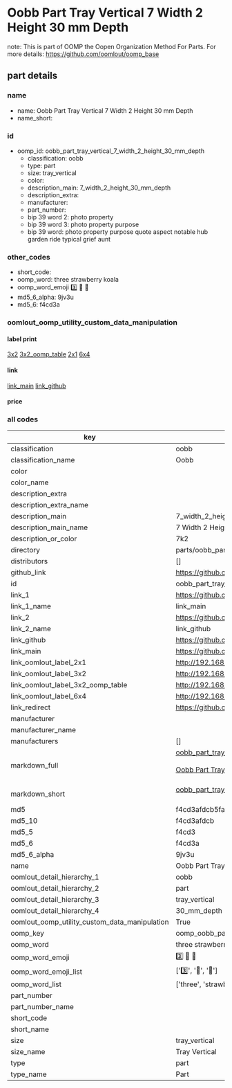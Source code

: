 # Oobb Part Tray Vertical 7 Width 2 Height 30 mm Depth  

note: This is part of OOMP the Oopen Organization Method For Parts. For more details: https://github.com/oomlout/oomp_base

##  part details
  







### name
* name: Oobb Part Tray Vertical 7 Width 2 Height 30 mm Depth
* name_short: 
### id
* oomp_id: oobb_part_tray_vertical_7_width_2_height_30_mm_depth
  * classification: oobb
  * type: part
  * size: tray_vertical
  * color: 
  * description_main: 7_width_2_height_30_mm_depth
  * description_extra: 
  * manufacturer: 
  * part_number: 
  * bip 39 word 2: photo property
  * bip 39 word 3: photo property purpose
  * bip 39 word: photo property purpose quote aspect notable hub garden ride typical grief aunt

### other_codes
* short_code: 
* oomp_word: three strawberry koala
* oomp_word_emoji :three: :strawberry: :koala:
* md5_6_alpha: 9jv3u
* md5_6: f4cd3a






### oomlout_oomp_utility_custom_data_manipulation
#### label print
[3x2](http://192.168.1.245:1112/?label=oomp%209jv3u)
[3x2_oomp_table](http://192.168.1.108:1112/?label=oomp%209jv3u)
[2x1](http://192.168.1.242:1112/?label=oomp%209jv3u)
[6x4](http://192.168.1.55:1112/?label=oomp%209jv3u)    

#### link

[link_main](https://github.com/oomlout/oomlout_oomp_version_1_messy/tree/main/parts/oobb_part_tray_vertical_7_width_2_height_30_mm_depth) [link_github](https://github.com/oomlout/oomlout_oomp_version_1_messy/tree/main/parts/oobb_part_tray_vertical_7_width_2_height_30_mm_depth)                             

#### price







### all codes 
| key | value |  
| --- | --- |  
| classification | oobb |  
| classification_name | Oobb |  
| color |  |  
| color_name |  |  
| description_extra |  |  
| description_extra_name |  |  
| description_main | 7_width_2_height_30_mm_depth |  
| description_main_name | 7 Width 2 Height 30 mm Depth |  
| description_or_color | 7k2 |  
| directory | parts/oobb_part_tray_vertical_7_width_2_height_30_mm_depth |  
| distributors | [] |  
| github_link | https://github.com/oomlout/oomlout_oomp_part_src/tree/main/parts/oobb_part_tray_vertical_7_width_2_height_30_mm_depth |  
| id | oobb_part_tray_vertical_7_width_2_height_30_mm_depth |  
| link_1 | https://github.com/oomlout/oomlout_oomp_version_1_messy/tree/main/parts/oobb_part_tray_vertical_7_width_2_height_30_mm_depth |  
| link_1_name | link_main |  
| link_2 | https://github.com/oomlout/oomlout_oomp_version_1_messy/tree/main/parts/oobb_part_tray_vertical_7_width_2_height_30_mm_depth |  
| link_2_name | link_github |  
| link_github | https://github.com/oomlout/oomlout_oomp_version_1_messy/tree/main/parts/oobb_part_tray_vertical_7_width_2_height_30_mm_depth |  
| link_main | https://github.com/oomlout/oomlout_oomp_version_1_messy/tree/main/parts/oobb_part_tray_vertical_7_width_2_height_30_mm_depth |  
| link_oomlout_label_2x1 | http://192.168.1.242:1112/?label=oomp%209jv3u |  
| link_oomlout_label_3x2 | http://192.168.1.245:1112/?label=oomp%209jv3u |  
| link_oomlout_label_3x2_oomp_table | http://192.168.1.108:1112/?label=oomp%209jv3u |  
| link_oomlout_label_6x4 | http://192.168.1.55:1112/?label=oomp%209jv3u |  
| link_redirect | https://github.com/oomlout/oomlout_oomp_version_1_messy/tree/main/parts/oobb_part_tray_vertical_7_width_2_height_30_mm_depth |  
| manufacturer |  |  
| manufacturer_name |  |  
| manufacturers | [] |  
| markdown_full | [oobb_part_tray_vertical_7_width_2_height_30_mm_depth](none)<br>[](none)<br>[Oobb Part Tray Vertical 7 Width 2 Height 30 Mm Depth](none)<br><br> |  
| markdown_short | [oobb_part_tray_vertical_7_width_2_height_30_mm_depth](none)<br><br> |  
| md5 | f4cd3afdcb5fadd25a06bb015ceb1d1d |  
| md5_10 | f4cd3afdcb |  
| md5_5 | f4cd3 |  
| md5_6 | f4cd3a |  
| md5_6_alpha | 9jv3u |  
| name | Oobb Part Tray Vertical 7 Width 2 Height 30 mm Depth |  
| oomlout_detail_hierarchy_1 | oobb |  
| oomlout_detail_hierarchy_2 | part |  
| oomlout_detail_hierarchy_3 | tray_vertical |  
| oomlout_detail_hierarchy_4 | 30_mm_depth |  
| oomlout_oomp_utility_custom_data_manipulation | True |  
| oomp_key | oomp_oobb_part_tray_vertical_7_width_2_height_30_mm_depth |  
| oomp_word | three strawberry koala |  
| oomp_word_emoji | :three: :strawberry: :koala: |  
| oomp_word_emoji_list | [':three:', ':strawberry:', ':koala:'] |  
| oomp_word_list | ['three', 'strawberry', 'koala'] |  
| part_number |  |  
| part_number_name |  |  
| short_code |  |  
| short_name |  |  
| size | tray_vertical |  
| size_name | Tray Vertical |  
| type | part |  
| type_name | Part |  
